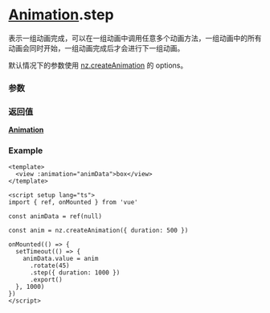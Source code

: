 # [Animation](./../Animation).step

表示一组动画完成，可以在一组动画中调用任意多个动画方法，一组动画中的所有动画会同时开始，一组动画完成后才会进行下一组动画。

默认情况下的参数使用 [nz.createAnimation](../createAnimation) 的 options。

### 参数

<Props :data="props" />

### 返回值

**[Animation](./../Animation)**

### Example

```vue
<template>
  <view :animation="animData">box</view>
</template>

<script setup lang="ts">
import { ref, onMounted } from 'vue'

const animData = ref(null)

const anim = nz.createAnimation({ duration: 500 })

onMounted(() => {
  setTimeout(() => {
    animData.value = anim
      .rotate(45)
      .step({ duration: 1000 })
      .export()
  }, 1000)
})
</script>
```

<script setup>
const props = [
    {
        name: "duration", 
        type: "number",
        default: "400",
        required: false, 
        desc: "动画持续时间，单位 ms", 
        version: "0.1.0"
    },
    {
        name: "timingFunction", 
        type: "string",
        default: "linear",
        required: false, 
        desc: "动画的效果", 
        version: "0.1.0",
        values: [
            { value: "linear", desc: "线性" },
            { value: "ease", desc: "动画以低速开始，然后加快，在结束前变慢" },
            { value: "ease-in", desc: "缓入" },
            { value: "ease-out", desc: "缓出" },
            { value: "ease-in-out", desc: "缓入缓出" },
            { value: "step-start", desc: "动画第一帧就跳至结束状态直到结束" },
            { value: "step-end", desc: "动画一直保持开始状态，最后一帧跳到结束状态" },
        ]
    },
    {
        name: "delay", 
        type: "number",
        default: "0",
        required: false, 
        desc: "动画延迟时间，单位 ms", 
        version: "0.1.0"
    },
    {
        name: "transformOrigin", 
        type: "string",
        default: "50% 50% 0",
        required: false, 
        desc: "<a target='_blank' href='https://developer.mozilla.org/en-US/docs/Web/CSS/transform-origin'>语法</a>", 
        version: "0.1.0"
    },
]

</script>
